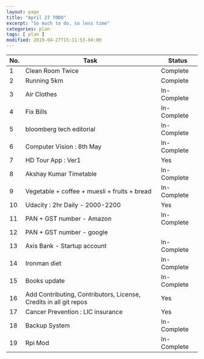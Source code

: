```yaml
---
layout: page
title: "April 27 TODO"
excerpt: "So much to do, so less time"
categories: plan
tags: [ plan ]
modified: 2019-04-27T15:11:53-04:00
---
```



| No. | Task | Status |
|-------|--------|---------|
| 1 | Clean Room Twice| Complete |
| 2 | Running 5km |  Complete |
| 3 | Air Clothes | In-Complete |
| 4 | Fix Bills  | In-Complete |
| 5 | bloomberg tech editorial | In-Complete |
| 6 | Computer Vision : 8th May| In-Complete |
| 7 | HD Tour App : Ver1 | Yes | In-Complete |
| 8 | Akshay Kumar Timetable  | In-Complete |
| 9 | Vegetable + coffee + muesli + fruits + bread | In-Complete |
| 10 | Udacity : 2hr Daily - 2000-2200 |  Yes | In-Complete |
| 11 | PAN + GST number - Amazon | In-Complete |
| 12 | PAN + GST number - google || In-Complete |
| 13 | Axis Bank - Startup account | In-Complete |
| 14 | Ironman diet | In-Complete |
| 15 | Books update | In-Complete |
| 16 | Add Contributing, Contributors, License, Credits in all git repos | Yes | In-Complete |
| 17 | Cancer Prevention : LIC insurance | Yes | In-Complete |
| 18 | Backup System  | In-Complete |
| 19 | Rpi Mod| In-Complete|
